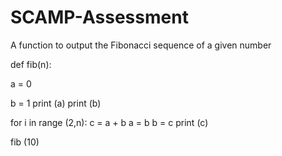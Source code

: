 # SCAMP-Assessment
A function to output the Fibonacci sequence of a given number 

def fib(n):
  
  a = 0
  
  b = 1
  print (a)
  print (b)
  
  for i in range (2,n):
    c = a + b
    a = b
    b = c
    print (c)

fib (10)
